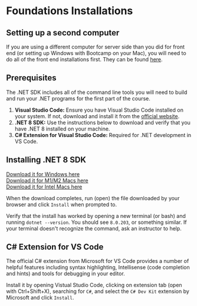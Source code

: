 # Foundations Installations

## Setting up a second computer
If you are using a different computer for server side than you did for front end (or setting up Windows with Bootcamp on your Mac), you will need to do all of the front end installations first. They can be found [here](https://classroom.google.com/c/NTcxMzcyMjE5Mzk2?cjc=kxtsj3b).

## Prerequisites
The .NET SDK includes all of the command line tools you will need to build and run your .NET programs for the first part of the course.

1. <b>Visual Studio Code:</b> Ensure you have Visual Studio Code installed on your system. If not, download and install it from the [official website](https://code.visualstudio.com/).
2. <b>.NET 8 SDK:</b> Use the instructions below to download and verify that you have .NET 8 installed on your machine.
3. <b>C# Extension for Visual Studio Code:</b> Required for .NET development in VS Code.

## Installing .NET 8 SDK

[Download it for Windows here](https://download.visualstudio.microsoft.com/download/pr/9e753d68-7701-4ddf-b358-79d64e776945/2a58564c6d0779a7b443a692c520782f/dotnet-sdk-8.0.203-win-x64.exe
) <br>
[Download it for M1/M2 Macs here](https://download.visualstudio.microsoft.com/download/pr/1951c62f-487d-4002-b3e6-92677e88b8b1/b1ed2348dbe68ac3f499252b7c9017e4/dotnet-sdk-8.0.203-osx-arm64.pkg
) <br>
[Download it for Intel Macs here](https://download.visualstudio.microsoft.com/download/pr/bcfcba7d-4a1d-4435-95c2-7c4143e01007/68804b02e9a3bcfd6f26b04d01219791/dotnet-sdk-8.0.203-osx-x64.pkg
)

When the download completes, run (open) the file downloaded by your browser and click `Install` when prompted to. 

Verify that the install has worked by opening a new terminal (or bash) and running `dotnet --version`. You should see `8.0.203`, or something similar. If your terminal doesn't recognize the command, ask an instructor to help. 


## C# Extension for VS Code
The official C# extension from Microsoft for VS Code provides a number of helpful features including syntax highlighting, Intellisense (code completion and hints) and tools for debugging in your editor.

Install it by opening Vistual Studio Code, clicking on extension tab (open with Ctrl+Shift+X), searching for `C#`, and select the `C# Dev Kit` extension by Microsoft and click `Install`.
